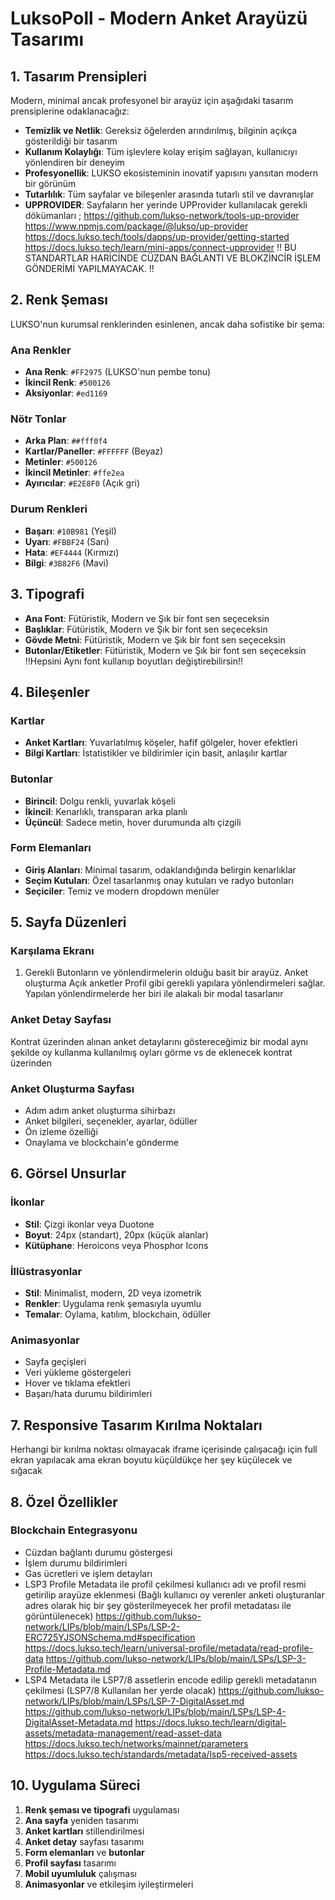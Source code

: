 # LuksoPoll - Modern Anket Arayüzü Tasarımı

## 1. Tasarım Prensipleri

Modern, minimal ancak profesyonel bir arayüz için aşağıdaki tasarım prensiplerine odaklanacağız:

- **Temizlik ve Netlik**: Gereksiz öğelerden arındırılmış, bilginin açıkça gösterildiği bir tasarım
- **Kullanım Kolaylığı**: Tüm işlevlere kolay erişim sağlayan, kullanıcıyı yönlendiren bir deneyim
- **Profesyonellik**: LUKSO ekosisteminin inovatif yapısını yansıtan modern bir görünüm
- **Tutarlılık**: Tüm sayfalar ve bileşenler arasında tutarlı stil ve davranışlar
- **UPPROVIDER**: Sayfaların her yerinde UPProvider kullanılacak gerekli dökümanları ;
https://github.com/lukso-network/tools-up-provider
https://www.npmjs.com/package/@lukso/up-provider
https://docs.lukso.tech/tools/dapps/up-provider/getting-started
https://docs.lukso.tech/learn/mini-apps/connect-upprovider
!! BU STANDARTLAR HARİCİNDE CÜZDAN BAĞLANTI VE BLOKZİNCİR İŞLEM GÖNDERİMİ YAPILMAYACAK. !!
## 2. Renk Şeması

LUKSO'nun kurumsal renklerinden esinlenen, ancak daha sofistike bir şema:

### Ana Renkler
- **Ana Renk**: `#FF2975` (LUKSO'nun pembe tonu)
- **İkincil Renk**: `#500126` 
- **Aksiyonlar**: `#ed1169` 
### Nötr Tonlar
- **Arka Plan**: `##fff0f4` 
- **Kartlar/Paneller**: `#FFFFFF` (Beyaz)
- **Metinler**: `#500126`
- **İkincil Metinler**: `#ffe2ea`
- **Ayırıcılar**: `#E2E8F0` (Açık gri)

### Durum Renkleri
- **Başarı**: `#10B981` (Yeşil)
- **Uyarı**: `#FBBF24` (Sarı)
- **Hata**: `#EF4444` (Kırmızı)
- **Bilgi**: `#3B82F6` (Mavi)

## 3. Tipografi

- **Ana Font**: Fütüristik, Modern ve Şık bir font sen seçeceksin
- **Başlıklar**: Fütüristik, Modern ve Şık bir font sen seçeceksin
- **Gövde Metni**: Fütüristik, Modern ve Şık bir font sen seçeceksin
- **Butonlar/Etiketler**: Fütüristik, Modern ve Şık bir font sen seçeceksin
!!Hepsini Aynı font kullanıp boyutları değiştirebilirsin!!
## 4. Bileşenler

### Kartlar
- **Anket Kartları**: Yuvarlatılmış köşeler, hafif gölgeler, hover efektleri
- **Bilgi Kartları**: İstatistikler ve bildirimler için basit, anlaşılır kartlar

### Butonlar
- **Birincil**: Dolgu renkli, yuvarlak köşeli
- **İkincil**: Kenarlıklı, transparan arka planlı
- **Üçüncül**: Sadece metin, hover durumunda altı çizgili

### Form Elemanları
- **Giriş Alanları**: Minimal tasarım, odaklandığında belirgin kenarlıklar
- **Seçim Kutuları**: Özel tasarlanmış onay kutuları ve radyo butonları
- **Seçiciler**: Temiz ve modern dropdown menüler

## 5. Sayfa Düzenleri

### Karşılama Ekranı
1. Gerekli Butonların ve yönlendirmelerin olduğu basit bir arayüz.
   Anket oluşturma 
   Açık anketler
   Profil gibi gerekli yapılara yönlendirmeleri sağlar. Yapılan yönlendirmelerde her biri ile alakalı bir modal tasarlanır


### Anket Detay Sayfası
Kontrat üzerinden alınan anket detaylarını göstereceğimiz bir modal aynı şekilde oy kullanma kullanılmış oyları görme vs de eklenecek kontrat üzerinden

### Anket Oluşturma Sayfası
- Adım adım anket oluşturma sihirbazı
- Anket bilgileri, seçenekler, ayarlar, ödüller
- Ön izleme özelliği
- Onaylama ve blockchain'e gönderme

## 6. Görsel Unsurlar

### İkonlar
- **Stil**: Çizgi ikonlar veya Duotone
- **Boyut**: 24px (standart), 20px (küçük alanlar)
- **Kütüphane**: Heroicons veya Phosphor Icons

### İllüstrasyonlar
- **Stil**: Minimalist, modern, 2D veya izometrik
- **Renkler**: Uygulama renk şemasıyla uyumlu
- **Temalar**: Oylama, katılım, blockchain, ödüller

### Animasyonlar
- Sayfa geçişleri
- Veri yükleme göstergeleri
- Hover ve tıklama efektleri
- Başarı/hata durumu bildirimleri

## 7. Responsive Tasarım Kırılma Noktaları
Herhangi bir kırılma noktası olmayacak iframe içerisinde çalışacağı için full ekran yapılacak ama ekran boyutu küçüldükçe her şey küçülecek ve sığacak

## 8. Özel Özellikler

### Blockchain Entegrasyonu
- Cüzdan bağlantı durumu göstergesi
- İşlem durumu bildirimleri
- Gas ücretleri ve işlem detayları
- LSP3 Profile Metadata ile profil çekilmesi kullanıcı adı ve profil resmi getirilip arayüze eklenmesi (Bağlı kullanıcı oy verenler anketi oluşturanlar adres olarak hiç bir şey gösterilmeyecek her profil metadatası ile görüntülenecek)
https://github.com/lukso-network/LIPs/blob/main/LSPs/LSP-2-ERC725YJSONSchema.md#specification
https://docs.lukso.tech/learn/universal-profile/metadata/read-profile-data
https://github.com/lukso-network/LIPs/blob/main/LSPs/LSP-3-Profile-Metadata.md
- LSP4 Metadata ile LSP7/8 assetlerin encode edilip gerekli metadatanın çekilmesi (LSP7/8 Kullanılan her yerde olacak)
https://github.com/lukso-network/LIPs/blob/main/LSPs/LSP-7-DigitalAsset.md
https://github.com/lukso-network/LIPs/blob/main/LSPs/LSP-4-DigitalAsset-Metadata.md
https://docs.lukso.tech/learn/digital-assets/metadata-management/read-asset-data
https://docs.lukso.tech/networks/mainnet/parameters
https://docs.lukso.tech/standards/metadata/lsp5-received-assets



## 10. Uygulama Süreci

1. **Renk şeması ve tipografi** uygulaması
2. **Ana sayfa** yeniden tasarımı
3. **Anket kartları** stillendirilmesi
4. **Anket detay** sayfası tasarımı
5. **Form elemanları** ve **butonlar** 
6. **Profil sayfası** tasarımı
7. **Mobil uyumluluk** çalışması
8. **Animasyonlar** ve etkileşim iyileştirmeleri
